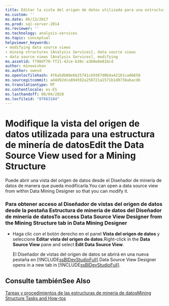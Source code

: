 ```yaml
---
title: Editar la vista del origen de datos utilizada para una estructura de minería de datos | Microsoft Docs
ms.custom: ''
ms.date: 06/13/2017
ms.prod: sql-server-2014
ms.reviewer: ''
ms.technology: analysis-services
ms.topic: conceptual
helpviewer_keywords:
- modifying data source views
- mining structures [Analysis Services], data source views
- data source views [Analysis Services], modifying
ms.assetid: f790df70-ff21-42ce-b38c-a360e8e01bcd
author: minewiskan
ms.author: owend
ms.openlocfilehash: 4f6a5db00e6b25741cb9367d0b4a42101ca06650
ms.sourcegitcommit: ad4d92dce894592a259721a1571b1d8736abacdb
ms.translationtype: MT
ms.contentlocale: es-ES
ms.lasthandoff: 08/04/2020
ms.locfileid: "87663184"
---
```

# <a name="edit-the-data-source-view-used-for-a-mining-structure"></a><span data-ttu-id="4860a-102">Modifique la vista del origen de datos utilizada para una estructura de minería de datos</span><span class="sxs-lookup"><span data-stu-id="4860a-102">Edit the Data Source View used for a Mining Structure</span></span>
  <span data-ttu-id="4860a-103">Puede abrir una vista del origen de datos desde el Diseñador de minería de datos de manera que pueda modificarla.</span><span class="sxs-lookup"><span data-stu-id="4860a-103">You can open a data source view from within Data Mining Designer so that you can modify it.</span></span>  
  
### <a name="to-access-data-source-view-designer-from-the-mining-structure-tab-in-data-mining-designer"></a><span data-ttu-id="4860a-104">Para obtener acceso al Diseñador de vistas del origen de datos desde la pestaña Estructura de minería de datos del Diseñador de minería de datos</span><span class="sxs-lookup"><span data-stu-id="4860a-104">To access Data Source View Designer from the Mining Structure tab in Data Mining Designer</span></span>  
  
-   <span data-ttu-id="4860a-105">Haga clic con el botón derecho en el panel **Vista del origen de datos** y seleccione **Editar vista del origen de datos**.</span><span class="sxs-lookup"><span data-stu-id="4860a-105">Right-click in the **Data Source View** pane and select **Edit Data Source View**.</span></span>  
  
     <span data-ttu-id="4860a-106">El Diseñador de vistas del origen de datos se abrirá en una nueva pestaña en [!INCLUDE[ssBIDevStudioFull](../../includes/ssbidevstudiofull-md.md)].</span><span class="sxs-lookup"><span data-stu-id="4860a-106">Data Source View Designer opens in a new tab in [!INCLUDE[ssBIDevStudioFull](../../includes/ssbidevstudiofull-md.md)].</span></span>  
  
## <a name="see-also"></a><span data-ttu-id="4860a-107">Consulte también</span><span class="sxs-lookup"><span data-stu-id="4860a-107">See Also</span></span>  
 [<span data-ttu-id="4860a-108">Tareas y procedimientos de las estructuras de minería de datos</span><span class="sxs-lookup"><span data-stu-id="4860a-108">Mining Structure Tasks and How-tos</span></span>](mining-structure-tasks-and-how-tos.md)  
  
  
